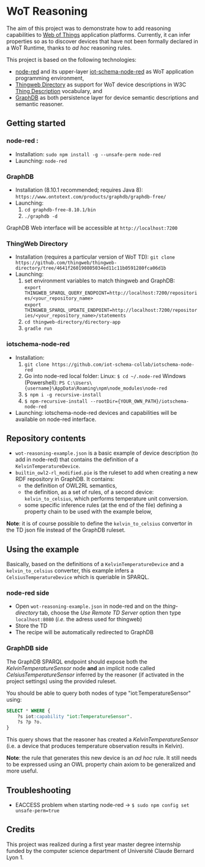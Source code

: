 # WoT Reasoning

The aim of this project was to demonstrate how to add reasoning capabilities to [Web of Things](https://www.w3.org/WoT/) application platforms. Currently, it can infer properties so as to discover devices that have not been formally declared in a WoT Runtime, thanks to *ad hoc* reasoning rules.

This project is based on the following technologies:

- [node-red](https://nodered.org/) and its upper-layer [iot-schema-node-red](https://github.com/iot-schema-collab/iotschema-node-red) as WoT application programming environment,
- [Thingweb Directory](https://github.com/thingweb/thingweb-directory) as support for WoT device descriptions in W3C [Thing Description](https://w3c.github.io/wot-thing-description) vocabulary, and
- [GraphDB](https://www.ontotext.com/products/graphdb) as both persistence layer for device semantic descriptions and semantic reasoner.

## Getting started

### node-red :  

- Installation: `sudo npm install -g --unsafe-perm node-red`
- Launching: `node-red`

### GraphDB  

- Installation (8.10.1 recommended; requires Java 8): `https://www.ontotext.com/products/graphdb/graphdb-free/`
- Launching:
  1. `cd graphdb-free-8.10.1/bin`
  2. `./graphdb -d`

GraphDB Web interface will be accessible at `http://localhost:7200`  

### ThingWeb Directory

- Installation (requires a particular version of WoT TD): `git clone https://github.com/thingweb/thingweb-directory/tree/4641f260190805034ed11c11b0591280fca06d1b`
- Launching:
  1. set environment variables to match thingweb and GraphDB:  
    `export THINGWEB_SPARQL_QUERY_ENDPOINT=http://localhost:7200/repositories/<your_repository_name>`  
    `export THINGWEB_SPARQL_UPDATE_ENDPOINT=http://localhost:7200/repositories/<your_repository_name>/statements`
  2. `cd thingweb-directory/directory-app`
  3. `gradle run`  

### iotschema-node-red  

- Installation: 
  1. `git clone https://github.com/iot-schema-collab/iotschema-node-red`  
  2. Go into node-red local folder:
     Linux: `$ cd ~/.node-red`
     Windows (Powershell): `PS C:\Users\{username}\AppData\Roaming\npm\node_modules\node-red`
  3. `$ npm i -g recursive-install`
  4. `$ npm-recursive-install --rootDir={YOUR_OWN_PATH}/iotschema-node-red`
- Launching: iotschema-node-red devices and capabilities will be available on node-red interface.

## Repository contents

- `wot-reasoning-example.json` is a basic example of device description (to add in node-red) that contains the definition of a `KelvinTemperatureDevice`.
- `builtin_owl2-rl_modified.pie` is the ruleset to add when creating a new RDF repository in GraphDB. It contains:
  - the definition of OWL2RL semantics,
  - the definition, as a set of rules, of a second device: `kelvin_to_celsius`, which performs temperature unit conversion.
  - some specific inference rules (at the end of the file) defining a property chain to be used with the example below,

**Note**: it is of course possible to define the `kelvin_to_celsius` convertor in the TD json file instead of the GraphDB ruleset.

## Using the example

Basically, based on the definitions of a `KelvinTemperatureDevice` and a `kelvin_to_celsius` converter, this example infers a `CelsiusTemperatureDevice` which is queriable in SPARQL.

### node-red side

  * Open `wot-reasoning-example.json` in node-red and on the *thing-directory* tab, choose the *Use Remote TD Server* option then type `localhost:8080` (*i.e.* the adress used for thingweb)
  * Store the TD
  * The recipe will be automatically redirected to GraphDB

### GraphDB side

The GraphDB SPARQL endpoint should expose both the *KelvinTemperatureSensor* node **and** an implicit node called *CelsiusTemperatureSensor* inferred by the reasoner (if activated in the project settings) using the provided ruleset.  

You should be able to query both nodes of type "iot:TemperatureSensor" using:
```SQL
SELECT * WHERE {
    ?s iot:capability "iot:TemperatureSensor".  
    ?s ?p ?o.
}
```  

This query shows that the reasoner has created a *KelvinTemperatureSensor* (i.e. a device that produces temperature observation results in Kelvin).

**Note**: the rule that generates this new device is an *ad hoc* rule. It still needs to be expressed using an OWL property chain axiom to be generalized and more useful.

## Troubleshooting

- EACCESS problem when starting node-red -> `$ sudo npm config set unsafe-perm=true`

## Credits

This project was realized during a first year master degree internship funded by the computer science department of Université Claude Bernard Lyon 1.
